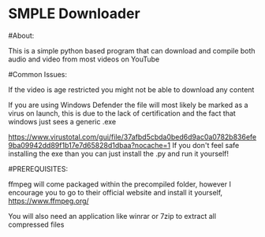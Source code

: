 # SMPLE Downloader

#About:

  This is a simple python based program that can download and compile both audio and video from most videos on YouTube
  
#Common Issues:

  If the video is age restricted you might not be able to download any content
  
  If you are using Windows Defender the file will most likely be marked as a virus on launch, this is due to the lack of certification and the fact that windows just
  sees a generic .exe
  
  https://www.virustotal.com/gui/file/37afbd5cbda0bed6d9ac0a0782b836efe9ba09942dd89f1b17e7d65828d1dbaa?nocache=1
  If you don't feel safe installing the exe than you can just install the .py and run it yourself!
  
 #PREREQUISITES:
 
  ffmpeg will come packaged within the precompiled folder, however I encourage you to go to their official website and install it yourself,
  https://www.ffmpeg.org/
  
  You will also need an application like winrar or 7zip to extract all compressed files
  
